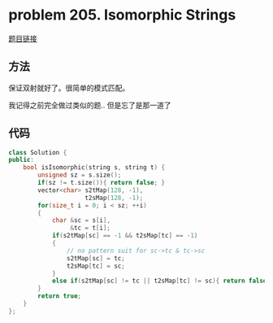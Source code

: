 # problem 205. Isomorphic Strings

[题目链接](https://leetcode.com/problems/isomorphic-strings/)

## 方法

保证双射就好了。很简单的模式匹配。

我记得之前完全做过类似的题.. 但是忘了是那一道了

## 代码

```C++
class Solution {
public:
    bool isIsomorphic(string s, string t) {
        unsigned sz = s.size();
        if(sz != t.size()){ return false; }
        vector<char> s2tMap(128, -1),
                     t2sMap(128, -1);
        for(size_t i = 0; i < sz; ++i)
        {
            char &sc = s[i],
                 &tc = t[i];
            if(s2tMap[sc] == -1 && t2sMap[tc] == -1)
            {
                // no pattern suit for sc->tc & tc->sc
                s2tMap[sc] = tc;
                t2sMap[tc] = sc;
            }
            else if(s2tMap[sc] != tc || t2sMap[tc] != sc){ return false; }
        }
        return true;
    }
};
```